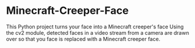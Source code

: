 # Minecraft-Creeper-Face
This Python project turns your face into a Minecraft creeper's face
 Using the cv2 module, detected faces in a video stream from a camera are drawn over so that you face is replaced with a Minecraft creeper face.
